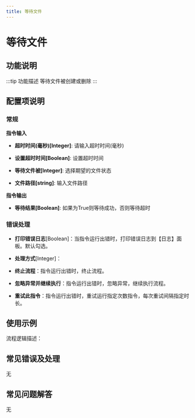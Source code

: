 ```yaml
---
title: 等待文件
---
```


# 等待文件

## 功能说明

:::tip 功能描述
等待文件被创建或删除
:::

## 配置项说明

### 常规

**指令输入**

- **超时时间(毫秒)[Integer]**: 请输入超时时间(毫秒)

- **设置超时时间[Boolean]**: 设置超时时间

- **等待文件被[Integer]**: 选择期望的文件状态

- **文件路径[string]**: 输入文件路径


**指令输出**

- **等待结果[Boolean]**: 如果为True则等待成功，否则等待超时

### 错误处理

- **打印错误日志**[Boolean]：当指令运行出错时，打印错误日志到【日志】面板。默认勾选。

- **处理方式**[Integer]：

 - **终止流程**：指令运行出错时，终止流程。

 - **忽略异常并继续执行**：指令运行出错时，忽略异常，继续执行流程。

 - **重试此指令**：指令运行出错时，重试运行指定次数指令，每次重试间隔指定时长。

## 使用示例

流程逻辑描述：

## 常见错误及处理

无

## 常见问题解答

无

